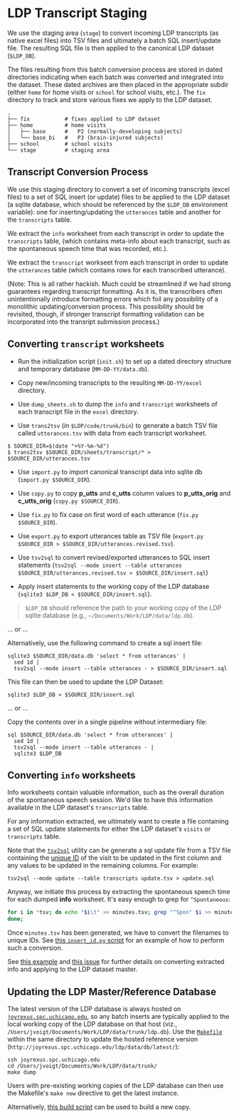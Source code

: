 # LDP Transcript Staging

We use the staging area (`stage`) to convert incoming LDP transcripts (as native excel files) into TSV files and ultimately a batch SQL insert/update file.  The resulting SQL file is then applied to the canonical LDP dataset (`$LDP_DB`).

The files resulting from this batch conversion process are stored in dated directories indicating when each batch was converted and integrated into the dataset.  These dated archives are then placed in the appropriate subdir (either `home` for home visits or `school` for school visits, etc.).  The `fix` directory to track and store various fixes we apply to the LDP dataset.

    .
    ├── fix           # fixes applied to LDP dataset
    ├── home          # home visits
    │   ├── base      #   P2 (normally-developing subjects)
    │   └── base_bi   #   P3 (brain-injured subjects)
    ├── school        # school visits
    └── stage         # staging area


## Transcript Conversion Process

We use this staging directory to convert a set of incoming transcripts (excel files) to a set of SQL insert (or update) files to be applied to the LDP dataset (a sqlite database, which should be referenced by the `$LDP_DB` environment variable): one for inserting/updating the `utterances` table and another for the `transcripts` table.

We extract the `info` worksheet from each transcript in order to update the `transcripts` table, (which contains meta-info about each transcript, such as the spontaneous speech time that was recorded, etc.).

We extract the `transcript` workseet from each transcript in order to update the `utterances` table (which contains rows for each transcribed utterance).

(Note: This is all rather hackish. Much could be streamlined if we had strong guarantees regarding transcript formatting.  As it is, the transcribers often unintentionally introduce formatting errors which foil any possibility of a monolithic updating/conversion process.  This possibility should be revisited, though, if stronger transcript formatting validation can be incorporated into the transript submission process.)


## Converting `transcript` worksheets

* Run the initialization script (`init.sh`) to set up a dated directory 
  structure and temporary database (`MM-DD-YY/data.db`).

* Copy new/incoming transcripts to the resulting `MM-DD-YY/excel` directory.

* Use `dump_sheets.sh` to dump the `info` and `transcript` worksheets of
  each transcript file in the `excel` directory.
   
* Use `trans2tsv` (in `$LDP/code/trunk/bin`) to generate a batch TSV file called `utterances.tsv` with data from each transcript worksheet.

```
$ SOURCE_DIR=$(date "+%Y-%m-%d")  
$ trans2tsv $SOURCE_DIR/sheets/transcript/* > $SOURCE_DIR/utterances.tsv
```

* Use `import.py` to import canonical transcript data into sqlite db
  (`import.py $SOURCE_DIR`).

* Use `copy.py` to copy **p_utts** and **c_utts** column values to 
  **p_utts_orig** and **c_utts_orig** (`copy.py $SOURCE_DIR`).

* Use `fix.py` to fix case on first word of each utterance (`fix.py $SOURCE_DIR`).

* Use `export.py` to export utterances table as TSV file (`export.py $SOURCE_DIR > $SOURCE_DIR/utterances.revised.tsv`).

* Use `tsv2sql` to convert revised/exported utterances to SQL insert statements
  (`tsv2sql --mode insert --table utterances $SOURCE_DIR/utterances.revised.tsv > $SOURCE_DIR/insert.sql`)

* Apply insert statements to the working copy of the LDP database (`sqlite3 $LDP_DB < $SOURCE_DIR/insert.sql`).

> `$LDP_DB` should reference the path to your working copy of the LDP 
> sqlite database (e.g., `~/Documents/Work/LDP/data/ldp.db`).

... or ...

Alternatively, use the following command to create a sql insert file:

    sqlite3 $SOURCE_DIR/data.db 'select * from utterances' | 
      sed 1d | 
      tsv2sql --mode insert --table utterances - > $SOURCE_DIR/insert.sql

This file can then be used to update the LDP Dataset:

    sqlite3 $LDP_DB < $SOURCE_DIR/insert.sql 

... or ...

Copy the contents over in a single pipeline without intermediary file:

    sql $SOURCE_DIR/data.db 'select * from utterances' | 
      sed 1d | 
      tsv2sql --mode insert --table utterances - | 
      sqlite3 $LDP_DB


## Converting `info` worksheets

Info worksheets contain valuable information, such as the overall duration of the
spontaneous speech session.  We'd like to have this information available in
the LDP dataset's `transcripts` table.

For any information extracted, we ultimately want to create a file containing a set of SQL update statements for either the LDP dataset's `visits` or `transcripts` table.  

Note that the [`tsv2sql`](https://github.com/joyrexus/ldp/blob/master/code/bin/tsv2sql) utility can be generate a sql update file from a TSV file containing the [unique ID](https://github.com/joyrexus/ldp/blob/master/code/bin/uid) of the visit to be updated in the first column and any values to be updated in the remaining columns.  For example:

    tsv2sql --mode update --table transcripts update.tsv > update.sql

Anyway, we initiate this process by extracting the spontaneous speech time for each dumped **info** worksheet. It's easy enough to grep for `^Spontaneous`:

```bash
for i in *tsv; do echo "$i\t" >> minutes.tsv; grep "^Spon" $i >> minutes.tsv;
done;
```

Once `minutes.tsv` has been generated, we have to convert the filenames to
unique IDs.  See [this `insert_id.py` script](https://github.com/rcc-uchicago/ldp/blob/master/requests/ece/2014-11-10/update/insert_id.py) for an example of how to perform such a conversion.

See [this example](https://github.com/rcc-uchicago/ldp/tree/master/requests/ece/2014-11-10/update) and [this issue](https://github.com/rcc-uchicago/ldp/tree/master/requests/kristi/2015-01-07/apply-updates) for further details on converting extracted info and applying to the LDP dataset master.


## Updating the LDP Master/Reference Database

The latest version of the LDP database is always hosted on [`joyrexus.spc.uchicago.edu`](http://joyrexus.spc.uchicago.edu/ldp/data/db/latest/), so any batch inserts are typically applied to the local working copy of the LDP database on that host
(viz., `/Users/jvoigt/Documents/Work/LDP/data/trunk/ldp.db`).  Use the
[`Makefile`](https://github.com/joyrexus/ldp/blob/master/data/Makefile#L38-L41) within the same directory to update the hosted reference version
(`http://joyrexus.spc.uchicago.edu/ldp/data/db/latest/`):

    ssh joyrexus.spc.uchicago.edu
    cd /Users/jvoigt/Documents/Work/LDP/data/trunk/
    make dump
    
Users with pre-existing working copies of the LDP database can then use the
Makefile's `make new` directive to get the latest instance.

Alternatively, [this build script](https://github.com/joyrexus/ldp/blob/master/data/build.sh) can be used to build a new copy.
